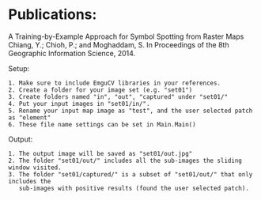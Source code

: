
Publications:
=========================

A Training-by-Example Approach for Symbol Spotting from Raster Maps Chiang, Y.; Chioh, P.; and Moghaddam, S. In Proceedings of the 8th Geographic Information Science, 2014. 


Setup:

	1. Make sure to include EmguCV libraries in your references.
	2. Create a folder for your image set (e.g. "set01")
	3. Create folders named "in", "out", "captured" under "set01/"
	4. Put your input images in "set01/in/".
	5. Rename your input map image as "test", and the user selected patch as "element"
	6. These file name settings can be set in Main.Main()

Output:

	1. The output image will be saved as "set01/out.jpg"
	2. The folder "set01/out/" includes all the sub-images the sliding window visited.
	3. The folder "set01/captured/" is a subset of "set01/out/" that only includes the
	   sub-images with positive results (found the user selected patch).
